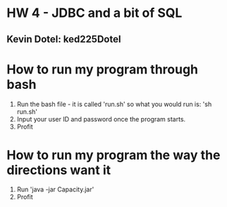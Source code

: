 # HW 4 - JDBC and a bit of SQL
## Kevin Dotel: ked225Dotel

# How to run my program through bash 
1. Run the bash file - it is called 'run.sh' so what you would run is: 'sh run.sh'
2. Input your user ID and password once the program starts.
3. Profit 

# How to run my program the way the directions want it 
1. Run 'java -jar Capacity.jar'
2. Profit 
